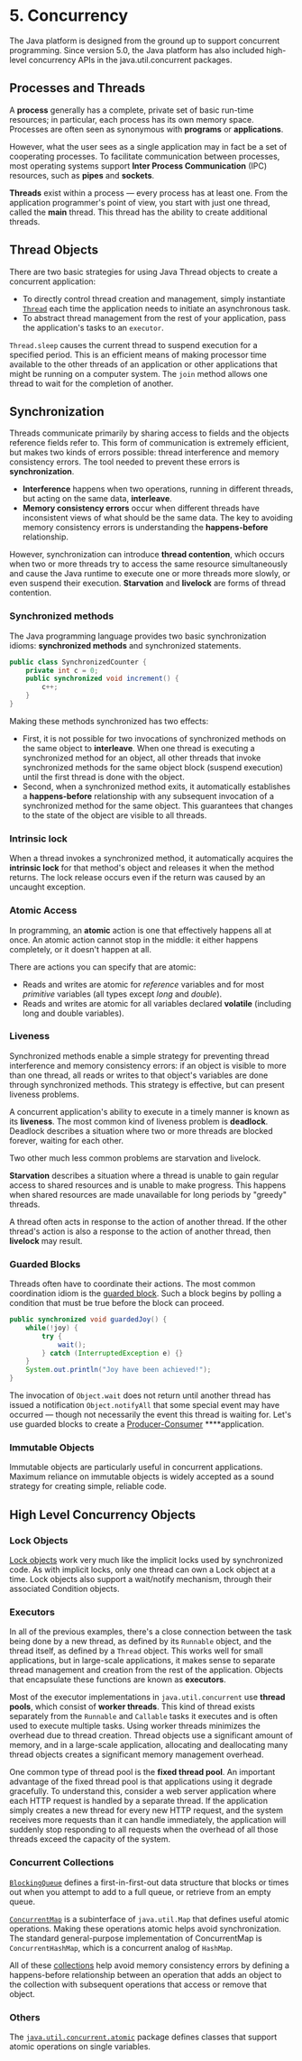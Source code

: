 # 5. Concurrency

The Java platform is designed from the ground up to support concurrent programming. Since version 5.0, the Java platform has also included high-level concurrency APIs in the java.util.concurrent packages.

## Processes and Threads

A **process** generally has a complete, private set of basic run-time resources; in particular, each process has its own memory space. Processes are often seen as synonymous with **programs** or **applications**.

However, what the user sees as a single application may in fact be a set of cooperating processes. To facilitate communication between processes, most operating systems support **Inter Process Communication** \(IPC\) resources, such as **pipes** and **sockets**.

**Threads** exist within a process — every process has at least one. From the application programmer's point of view, you start with just one thread, called the **main** thread. This thread has the ability to create additional threads.

## Thread Objects

There are two basic strategies for using Java Thread objects to create a concurrent application:

* To directly control thread creation and management, simply instantiate [`Thread`](https://docs.oracle.com/javase/tutorial/essential/concurrency/runthread.html) each time the application needs to initiate an asynchronous task.
* To abstract thread management from the rest of your application, pass the application's tasks to an `executor`.

`Thread.sleep` causes the current thread to suspend execution for a specified period. This is an efficient means of making processor time available to the other threads of an application or other applications that might be running on a computer system. The `join` method allows one thread to wait for the completion of another.

## Synchronization

Threads communicate primarily by sharing access to fields and the objects reference fields refer to. This form of communication is extremely efficient, but makes two kinds of errors possible: thread interference and memory consistency errors. The tool needed to prevent these errors is **synchronization**.

* **Interference** happens when two operations, running in different threads, but acting on the same data, **interleave**.
* **Memory consistency errors** occur when different threads have inconsistent views of what should be the same data. The key to avoiding memory consistency errors is understanding the **happens-before** relationship.

However, synchronization can introduce **thread contention**, which occurs when two or more threads try to access the same resource simultaneously and cause the Java runtime to execute one or more threads more slowly, or even suspend their execution. **Starvation** and **livelock** are forms of thread contention.

### S**ynchronized methods**

The Java programming language provides two basic synchronization idioms: **synchronized methods** and synchronized statements.

```java
public class SynchronizedCounter {
    private int c = 0;
    public synchronized void increment() {
        c++;
    }
}
```

Making these methods synchronized has two effects:

* First, it is not possible for two invocations of synchronized methods on the same object to **interleave**. When one thread is executing a synchronized method for an object, all other threads that invoke synchronized methods for the same object block \(suspend execution\) until the first thread is done with the object.
* Second, when a synchronized method exits, it automatically establishes a **happens-before** relationship with any subsequent invocation of a synchronized method for the same object. This guarantees that changes to the state of the object are visible to all threads.

### Intrinsic lock

When a thread invokes a synchronized method, it automatically acquires the **intrinsic lock** for that method's object and releases it when the method returns. The lock release occurs even if the return was caused by an uncaught exception.

### Atomic Access

In programming, an **atomic** action is one that effectively happens all at once. An atomic action cannot stop in the middle: it either happens completely, or it doesn't happen at all.

There are actions you can specify that are atomic:

* Reads and writes are atomic for _reference_ variables and for most _primitive_ variables \(all types except _long_ and _double_\).
* Reads and writes are atomic for all variables declared **volatile** \(including long and double variables\).

### Liveness

Synchronized methods enable a simple strategy for preventing thread interference and memory consistency errors: if an object is visible to more than one thread, all reads or writes to that object's variables are done through synchronized methods. This strategy is effective, but can present liveness problems.

A concurrent application's ability to execute in a timely manner is known as its **liveness**. The most common kind of liveness problem is **deadlock**. Deadlock describes a situation where two or more threads are blocked forever, waiting for each other.

Two other much less common problems are starvation and livelock.

**Starvation** describes a situation where a thread is unable to gain regular access to shared resources and is unable to make progress. This happens when shared resources are made unavailable for long periods by "greedy" threads.

A thread often acts in response to the action of another thread. If the other thread's action is also a response to the action of another thread, then **livelock** may result.

### Guarded Blocks

Threads often have to coordinate their actions. The most common coordination idiom is the [guarded block](https://docs.oracle.com/javase/tutorial/essential/concurrency/guardmeth.html). Such a block begins by polling a condition that must be true before the block can proceed. 

```java
public synchronized void guardedJoy() {
    while(!joy) {
        try {
            wait();
        } catch (InterruptedException e) {}
    }
    System.out.println("Joy have been achieved!");
}
```

The invocation of `Object.wait` does not return until another thread has issued a notification `Object.notifyAll` that some special event may have occurred — though not necessarily the event this thread is waiting for. Let's use guarded blocks to create a [Producer-Consumer](https://docs.oracle.com/javase/tutorial/essential/concurrency/guardmeth.html) ****application.

### Immutable Objects

Immutable objects are particularly useful in concurrent applications. Maximum reliance on immutable objects is widely accepted as a sound strategy for creating simple, reliable code.

## High Level Concurrency Objects

### Lock Objects

[Lock objects](https://docs.oracle.com/javase/tutorial/essential/concurrency/newlocks.html) work very much like the implicit locks used by synchronized code. As with implicit locks, only one thread can own a Lock object at a time. Lock objects also support a wait/notify mechanism, through their associated Condition objects.

### Executors

In all of the previous examples, there's a close connection between the task being done by a new thread, as defined by its `Runnable` object, and the thread itself, as defined by a `Thread` object. This works well for small applications, but in large-scale applications, it makes sense to separate thread management and creation from the rest of the application. Objects that encapsulate these functions are known as **executors**.

Most of the executor implementations in `java.util.concurrent` use **thread pools**, which consist of **worker threads**. This kind of thread exists separately from the `Runnable` and `Callable` tasks it executes and is often used to execute multiple tasks. Using worker threads minimizes the overhead due to thread creation. Thread objects use a significant amount of memory, and in a large-scale application, allocating and deallocating many thread objects creates a significant memory management overhead.

One common type of thread pool is the **fixed thread pool**. An important advantage of the fixed thread pool is that applications using it degrade gracefully. To understand this, consider a web server application where each HTTP request is handled by a separate thread. If the application simply creates a new thread for every new HTTP request, and the system receives more requests than it can handle immediately, the application will suddenly stop responding to all requests when the overhead of all those threads exceed the capacity of the system.

### Concurrent Collections

[`BlockingQueue`](https://docs.oracle.com/javase/8/docs/api/java/util/concurrent/BlockingQueue.html) defines a first-in-first-out data structure that blocks or times out when you attempt to add to a full queue, or retrieve from an empty queue.

[`ConcurrentMap`](https://docs.oracle.com/javase/8/docs/api/java/util/concurrent/ConcurrentMap.html) is a subinterface of `java.util.Map` that defines useful atomic operations. Making these operations atomic helps avoid synchronization. The standard general-purpose implementation of ConcurrentMap is `ConcurrentHashMap`, which is a concurrent analog of `HashMap`.

All of these [collections](https://docs.oracle.com/javase/tutorial/essential/concurrency/collections.html) help avoid memory consistency errors by defining a happens-before relationship between an operation that adds an object to the collection with subsequent operations that access or remove that object.

### Others

The [`java.util.concurrent.atomic`](https://docs.oracle.com/javase/8/docs/api/java/util/concurrent/atomic/package-summary.html) package defines classes that support atomic operations on single variables.

